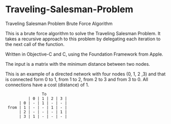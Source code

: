 Traveling-Salesman-Problem
==========================

Traveling Salesman Problem Brute Force Algorithm

This is a brute force algorithm to solve the Traveling Salesman Problem. It takes a recursive approach to this problem by delegating each iteration to the next call of the function.

Written in Objective-C and C, using the Foundation Framework from Apple. 

The input is a matrix with the minimum distance between two nodes.
      
This is an example of a directed network with four nodes (0, 1, 2 ,3) and that is connected form 0 to 1, from 1 to 2, from 2 to 3 and from 3 to 0. All connections have a cost (distance) of 1.
      
                    To
              | 0 | 1 | 2 | 3 |
          | 0 | - | 1 | - | - |
     from | 1 | - | - | 1 | - |
          | 2 | - | - | - | 1 |
          | 3 | 1 | - | - | - |
